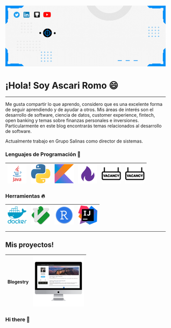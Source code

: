![banner](https://raw.githubusercontent.com/windoctor7/windoctor7/main/img/banner.gif)

# ¡Hola! Soy  Ascari Romo 😄
---

Me gusta compartir lo que aprendo, considero que es una excelente forma de seguir aprendiendo y de ayudar a otros. Mis áreas de interés son el desarrollo de software, ciencia de datos, customer experience, fintech, open banking y temas sobre finanzas personales e inversiones. Particularmente en este blog encontrarás temas relacionados al desarrollo de software.

Actualmente trabajo en Grupo Salinas como director de sistemas.

### Lenguajes de Programación  :rocket:
|<img src="https://github.com/windoctor7/windoctor7/raw/main/img/javalogo.png" width=60> | <img src="https://github.com/windoctor7/windoctor7/raw/main/img/python_logo.png" width=60> |<img src="https://raw.githubusercontent.com/windoctor7/windoctor7/main/img/kotlin_logo.jpeg" width=60> | <img src="https://github.com/windoctor7/windoctor7/raw/main/img/elixir_logo.png" width=60> |<img src="https://github.com/windoctor7/windoctor7/raw/main/img/vacancy-sign.png" width=60> |<img src="https://github.com/windoctor7/windoctor7/raw/main/img/vacancy-sign.png" width=60> |
|:---:|:---:|:---:|:---:|:---:|:---:|


### Herramientas :fire:
|<img src="https://github.com/windoctor7/windoctor7/raw/main/img/docker.png" width=60>| <img src="https://github.com/windoctor7/windoctor7/raw/main/img/vim_94609.png" width=60>| <img src="https://github.com/windoctor7/windoctor7/raw/main/img/RStudio.png" width=60>|  <img src="https://github.com/windoctor7/windoctor7/raw/main/img/intellij.png" width=60> |
|:---:|:---:|:---:|:---:|

---

## Mis proyectos!
| Blogestry  |<img src="https://github.com/windoctor7/windoctor7.github.io/raw/master/static/img/blogestry-retina2.png" width=160>   |
|---|---|

### Hi there 👋

<!--
**windoctor7/windoctor7** is a ✨ _special_ ✨ repository because its `README.md` (this file) appears on your GitHub profile.

Here are some ideas to get you started:

- 🔭 I’m currently working on ...
- 🌱 I’m currently learning ...
- 👯 I’m looking to collaborate on ...
- 🤔 I’m looking for help with ...
- 💬 Ask me about ...
- 📫 How to reach me: ...
- 😄 Pronouns: ...
- ⚡ Fun fact: ...
-->

